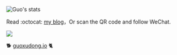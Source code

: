 <!--
**sunny0826/sunny0826** is a ✨ _special_ ✨ repository because its `README.md` (this file) appears on your GitHub profile.

Here are some ideas to get you started:

- 🔭 I’m currently working on ...
- 🌱 I’m currently learning ...
- 👯 I’m looking to collaborate on ...
- 🤔 I’m looking for help with ...
- 💬 Ask me about ...
- 📫 How to reach me: ...
- 😄 Pronouns: ...
- ⚡ Fun fact: ...
-->

![Guo's stats](https://github-readme-stats.vercel.app/api?username=sunny0826&show_icons=true)

Read :octocat: [my blog](guoxudong.io)，Or scan the QR code and follow WeChat.

![](https://tva3.sinaimg.cn/large/ad5fbf65gy1gfm3j2vo79g20b90b9x6r.gif)

:dog2:  [guoxudong.io](guoxudong.io) :cat2:
